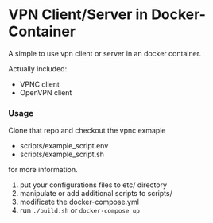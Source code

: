 # VPN Client/Server in Docker-Container
A simple to use vpn client or server in an docker container.

Actually included:

 - VPNC client
 - OpenVPN client


### Usage

Clone that repo and checkout the vpnc exmaple

 - scripts/example_script.env
 - scripts/example_script.sh 

for more information.

 1. put your configurations files to etc/ directory
 2. manipulate or add additional scripts to scripts/
 3. modificate the docker-compose.yml
 4. run `./build.sh` or `docker-compose up`
